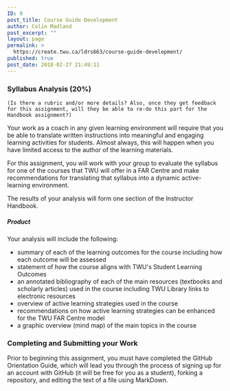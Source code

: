 ```yaml
---
ID: 9
post_title: Course Guide Development
author: Colin Madland
post_excerpt: ""
layout: page
permalink: >
  https://create.twu.ca/ldrs663/course-guide-development/
published: true
post_date: 2018-02-27 21:49:11
---
```

### Syllabus Analysis (20%)

`(Is there a rubric and/or more details? Also, once they get feedback for this assignment, will they be able to re-do this part for the Handbook assignment?)`

Your work as a coach in any given learning environment will require that you be able to translate written instructions into meaningful and engaging learning activities for students. Almost always, this will happen when you have limited access to the author of the learning materials.

For this assignment, you will work with your group to evaluate the syllabus for one of the courses that TWU will offer in a FAR Centre and make recommendations for translating that syllabus into a dynamic active-learning environment.

The results of your analysis will form one section of the Instructor Handbook.

##### Product

Your analysis will include the following:
- summary of each of the learning outcomes for the course including how each outcome will be assessed
- statement of how the course aligns with TWU's Student Learning Outcomes
- an annotated bibliography of each of the main resources (textbooks and scholarly articles) used in the course including TWU Library links to electronic resources
- overview of active learning strategies used in the course
- recommendations on how active learning strategies can be enhanced for the TWU FAR Centre model
- a graphic overview (mind map) of the main topics in the course

### Completing and Submitting your Work

Prior to beginning this assignment, you must have completed the GitHub Orientation Guide, which will lead you through the process of signing up for an account with GitHub (it will be free for you as a student), forking a repository, and editing the text of a file using MarkDown.
